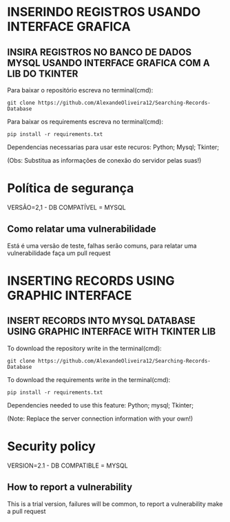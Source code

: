 # INSERINDO REGISTROS USANDO INTERFACE GRAFICA

## INSIRA REGISTROS NO BANCO DE DADOS MYSQL USANDO INTERFACE GRAFICA COM A LIB DO TKINTER

Para baixar o repositório escreva no terminal(cmd):
````
git clone https://github.com/AlexandeOliveira12/Searching-Records-Database
````
Para baixar os requirements escreva no terminal(cmd):
````
pip install -r requirements.txt
````
Dependencias necessarias para usar este recuros:
Python;
Mysql;
Tkinter;

(Obs: Substitua as informações de conexão do servidor pelas suas!)

# Política de segurança

VERSÃO=2,1 - 
DB COMPATÍVEL = MYSQL

## Como relatar uma vulnerabilidade

Está é uma versão de teste, 
falhas serão comuns, para relatar uma vulnerabilidade faça um pull request

##

# INSERTING RECORDS USING GRAPHIC INTERFACE

## INSERT RECORDS INTO MYSQL DATABASE USING GRAPHIC INTERFACE WITH TKINTER LIB

To download the repository write in the terminal(cmd):
````
git clone https://github.com/AlexandeOliveira12/Searching-Records-Database
````
To download the requirements write in the terminal(cmd):
````
pip install -r requirements.txt
````
Dependencies needed to use this feature:
Python;
mysql;
Tkinter;

(Note: Replace the server connection information with your own!)

# Security policy

VERSION=2.1 - 
DB COMPATIBLE = MYSQL

## How to report a vulnerability

This is a trial version,
failures will be common, to report a vulnerability make a pull request



